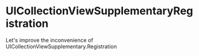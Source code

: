 # UICollectionViewSupplementaryRegistration
Let's improve the inconvenience of UICollectionViewSupplementary.Registration
